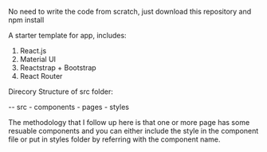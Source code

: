 No need to write the code from scratch, just download this repository and npm install

A starter template for app, includes:

 1. React.js
 2. Material UI
 3. Reactstrap + Bootstrap
 4. React Router
 
 Direcory Structure of src folder:
  
  -- src
    - components
    - pages
    - styles
    
 The methodology that I follow up here is that one or more page has some resuable components and you can either include the style in the component file or put in styles folder by referring with the component name.
